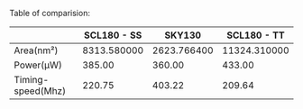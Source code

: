 Table of comparision:


|                 |SCL180 - SS                    |SKY130                        | SCL180 - TT        |
|-----------------|-------------------------------|----------------------------- | ------------------ |
|Area(nm²)        |      8313.580000              |    2623.766400               |     11324.310000   |
|Power(μW)        |      385.00                   |    360.00                    |     433.00         |
|Timing-speed(Mhz)|      220.75                   |    403.22                    |     209.64         |
  

